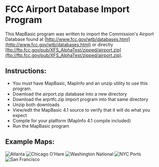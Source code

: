 # FCC Airport Database Import Program

This MapBasic program was written to import the Commission's Airport Database found at [http://www.fcc.gov/wtb/databases.html](http://www.fcc.gov/wtb/databases.html) or directly [ftp://ftp.fcc.gov/pub/XFS_AlphaTest/zipped/airport.zip](ftp://ftp.fcc.gov/pub/XFS_AlphaTest/zipped/airport.zip).


## Instructions:
- You must have MapBasic, MapInfo and an unzip utility to use this program.
- Download the airport.zip database into a new directory
- Download the arprtfc.zip import program into that same directory
- Unzip both downloads
- View/edit the MapBasic 4.1 source to verify that it will do what you expect
- Compile for your platform (MapInfo 4.1 compile included)
- Run the MapBasic program

## Example Maps:
<img src="/raw/master/atlanta.jpg" alt="Atlanta" />
<img src="https://github.com/adelevie/arptfcc/raw/master/chiohare.jpg" alt="Chicago O'Hare" />
<img src="https://github.com/adelevie/arptfcc/raw/master/national.jpg" alt="
Washington National" />
<img src="https://github.com/adelevie/arptfcc/raw/master/nycports.jpg" alt="NYC Ports" />
<img src="https://github.com/adelevie/arptfcc/raw/master/sanfran.jpg" alt="San Francisco" />